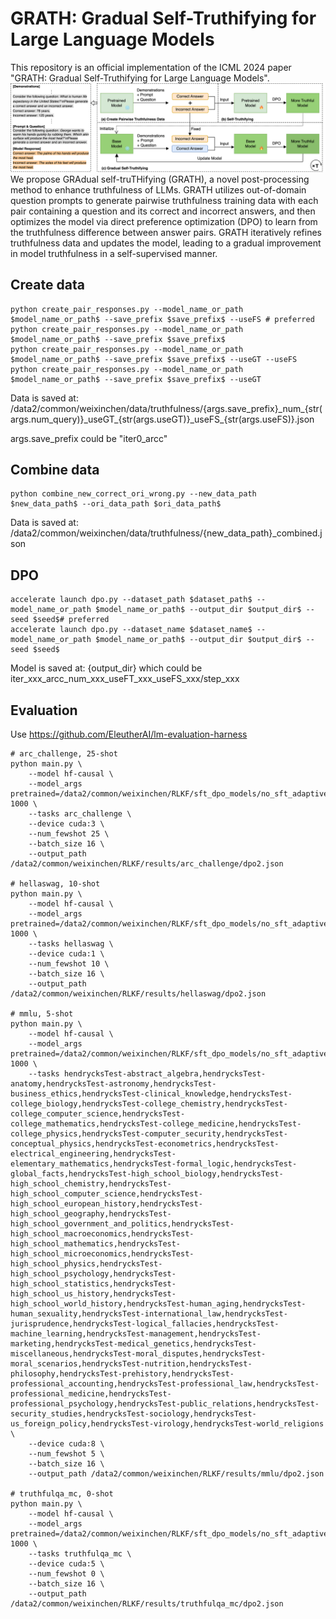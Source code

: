 # GRATH: Gradual Self-Truthifying for Large Language Models
This repository is an official implementation of the ICML 2024 paper "GRATH: Gradual Self-Truthifying for Large Language Models".
<img src="./figures/framework.png" alt="framework" style="zoom:50%;" />
We propose GRAdual self-truTHifying (GRATH), a novel post-processing method to enhance truthfulness of LLMs. GRATH utilizes out-of-domain question prompts to generate pairwise truthfulness training data with each pair containing a question and its correct and incorrect answers, and then optimizes the model via direct preference optimization (DPO) to learn from the truthfulness difference between answer pairs. GRATH iteratively refines truthfulness data and updates the model, leading to a gradual improvement in model truthfulness in a self-supervised manner.

## Create data
```
python create_pair_responses.py --model_name_or_path $model_name_or_path$ --save_prefix $save_prefix$ --useFS # preferred
python create_pair_responses.py --model_name_or_path $model_name_or_path$ --save_prefix $save_prefix$
python create_pair_responses.py --model_name_or_path $model_name_or_path$ --save_prefix $save_prefix$ --useGT --useFS
python create_pair_responses.py --model_name_or_path $model_name_or_path$ --save_prefix $save_prefix$ --useGT
```
Data is saved at: /data2/common/weixinchen/data/truthfulness/{args.save_prefix}\_num\_{str(args.num_query)}\_useGT\_{str(args.useGT)}\_useFS_{str(args.useFS)}.json

args.save_prefix could be "iter0_arcc"

## Combine data
```
python combine_new_correct_ori_wrong.py --new_data_path $new_data_path$ --ori_data_path $ori_data_path$
```
Data is saved at: /data2/common/weixinchen/data/truthfulness/{new_data_path}_combined.json

## DPO
```
accelerate launch dpo.py --dataset_path $dataset_path$ --model_name_or_path $model_name_or_path$ --output_dir $output_dir$ --seed $seed$# preferred
accelerate launch dpo.py --dataset_name $dataset_name$ --model_name_or_path $model_name_or_path$ --output_dir $output_dir$ --seed $seed$
```
Model is saved at: {output_dir} which could be iter\_xxx\_arcc\_num\_xxx\_useFT\_xxx\_useFS\_xxx/step\_xxx

## Evaluation
Use https://github.com/EleutherAI/lm-evaluation-harness
```
# arc_challenge, 25-shot
python main.py \
    --model hf-causal \
    --model_args pretrained=/data2/common/weixinchen/RLKF/sft_dpo_models/no_sft_adaptive_dpo/dpo_generated_correct_arc_generated_incorrect_arc_nogt/checkpoint-1000 \
    --tasks arc_challenge \
    --device cuda:3 \
    --num_fewshot 25 \
    --batch_size 16 \
    --output_path /data2/common/weixinchen/RLKF/results/arc_challenge/dpo2.json

# hellaswag, 10-shot
python main.py \
    --model hf-causal \
    --model_args pretrained=/data2/common/weixinchen/RLKF/sft_dpo_models/no_sft_adaptive_dpo/dpo_generated_correct_arc_generated_incorrect_arc_nogt/checkpoint-1000 \
    --tasks hellaswag \
    --device cuda:1 \
    --num_fewshot 10 \
    --batch_size 16 \
    --output_path /data2/common/weixinchen/RLKF/results/hellaswag/dpo2.json

# mmlu, 5-shot
python main.py \
    --model hf-causal \
    --model_args pretrained=/data2/common/weixinchen/RLKF/sft_dpo_models/no_sft_adaptive_dpo/dpo_generated_correct_arc_generated_incorrect_arc_nogt/checkpoint-1000 \
    --tasks hendrycksTest-abstract_algebra,hendrycksTest-anatomy,hendrycksTest-astronomy,hendrycksTest-business_ethics,hendrycksTest-clinical_knowledge,hendrycksTest-college_biology,hendrycksTest-college_chemistry,hendrycksTest-college_computer_science,hendrycksTest-college_mathematics,hendrycksTest-college_medicine,hendrycksTest-college_physics,hendrycksTest-computer_security,hendrycksTest-conceptual_physics,hendrycksTest-econometrics,hendrycksTest-electrical_engineering,hendrycksTest-elementary_mathematics,hendrycksTest-formal_logic,hendrycksTest-global_facts,hendrycksTest-high_school_biology,hendrycksTest-high_school_chemistry,hendrycksTest-high_school_computer_science,hendrycksTest-high_school_european_history,hendrycksTest-high_school_geography,hendrycksTest-high_school_government_and_politics,hendrycksTest-high_school_macroeconomics,hendrycksTest-high_school_mathematics,hendrycksTest-high_school_microeconomics,hendrycksTest-high_school_physics,hendrycksTest-high_school_psychology,hendrycksTest-high_school_statistics,hendrycksTest-high_school_us_history,hendrycksTest-high_school_world_history,hendrycksTest-human_aging,hendrycksTest-human_sexuality,hendrycksTest-international_law,hendrycksTest-jurisprudence,hendrycksTest-logical_fallacies,hendrycksTest-machine_learning,hendrycksTest-management,hendrycksTest-marketing,hendrycksTest-medical_genetics,hendrycksTest-miscellaneous,hendrycksTest-moral_disputes,hendrycksTest-moral_scenarios,hendrycksTest-nutrition,hendrycksTest-philosophy,hendrycksTest-prehistory,hendrycksTest-professional_accounting,hendrycksTest-professional_law,hendrycksTest-professional_medicine,hendrycksTest-professional_psychology,hendrycksTest-public_relations,hendrycksTest-security_studies,hendrycksTest-sociology,hendrycksTest-us_foreign_policy,hendrycksTest-virology,hendrycksTest-world_religions \
    --device cuda:8 \
    --num_fewshot 5 \
    --batch_size 16 \
    --output_path /data2/common/weixinchen/RLKF/results/mmlu/dpo2.json

# truthfulqa_mc, 0-shot
python main.py \
    --model hf-causal \
    --model_args pretrained=/data2/common/weixinchen/RLKF/sft_dpo_models/no_sft_adaptive_dpo/dpo_generated_correct_arc_generated_incorrect_arc_nogt/checkpoint-1000 \
    --tasks truthfulqa_mc \
    --device cuda:5 \
    --num_fewshot 0 \
    --batch_size 16 \
    --output_path /data2/common/weixinchen/RLKF/results/truthfulqa_mc/dpo2.json
```
